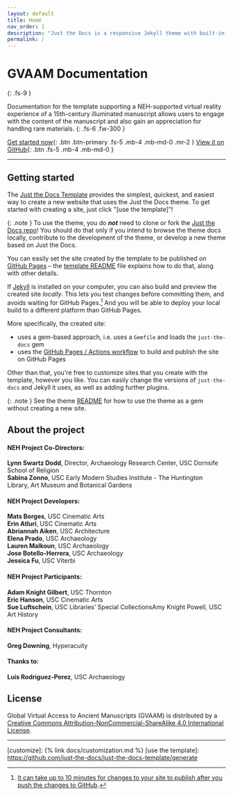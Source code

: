 ```yaml
---
layout: default
title: Home
nav_order: 1
description: "Just the Docs is a responsive Jekyll theme with built-in search that is easily customizable and hosted on GitHub Pages."
permalink: /
---
```


# GVAAM Documentation
{: .fs-9 }

Documentation for the template supporting a NEH-supported virtual reality experience of a 15th-century illuminated manuscript allows users to engage with the content of the manuscript and also gain an appreciation for handling rare materials. 
{: .fs-6 .fw-300 }

[Get started now](#getting-started){: .btn .btn-primary .fs-5 .mb-4 .mb-md-0 .mr-2 }
[View it on GitHub](https://github.com/jjessicaf/GVAAM){: .btn .fs-5 .mb-4 .mb-md-0 }

---

## Getting started

The [Just the Docs Template] provides the simplest, quickest, and easiest way to create a new website that uses the Just the Docs theme. To get started with creating a site, just click "[use the template]"!

{: .note }
To use the theme, you do ***not*** need to clone or fork the [Just the Docs repo]! You should do that only if you intend to browse the theme docs locally, contribute to the development of the theme, or develop a new theme based on Just the Docs.

You can easily set the site created by the template to be published on [GitHub Pages] – the [template README] file explains how to do that, along with other details.

If [Jekyll] is installed on your computer, you can also build and preview the created site *locally*. This lets you test changes before committing them, and avoids waiting for GitHub Pages.[^2] And you will be able to deploy your local build to a different platform than GitHub Pages.

More specifically, the created site:

- uses a gem-based approach, i.e. uses a `Gemfile` and loads the `just-the-docs` gem
- uses the [GitHub Pages / Actions workflow] to build and publish the site on GitHub Pages

Other than that, you're free to customize sites that you create with the template, however you like. You can easily change the versions of `just-the-docs` and Jekyll it uses, as well as adding further plugins.

{: .note }
See the theme [README][Just the Docs README] for how to use the theme as a gem without creating a new site.

## About the project

#### NEH Project Co-Directors:  

**Lynn Swartz Dodd**, Director, Archaeology Research Center, USC Dornsife School of Religion  
**Sabina Zonno**, USC Early Modern Studies Institute - The Huntington Library, Art Museum and Botanical Gardens

#### NEH Project Developers:

**Mats Borges**, USC Cinematic Arts  
**Erin Atluri**, USC Cinematic Arts  
**Abriannah Aiken**, USC Architecture  
**Elena Prado**, USC Archaeology  
**Lauren Malkoun**, USC Archaeology  
**Jose Botello-Herrera**, USC Archaeology  
**Jessica Fu**, USC Viterbi  

#### NEH Project Participants:  
**Adam Knight Gilbert**, USC Thornton  
**Eric Hanson**, USC Cinematic Arts  
**Sue Luftschein**, USC Libraries’ Special CollectionsAmy Knight Powell, USC Art History  

#### NEH Project Consultants: 
**Greg Downing**, Hyperacuity

#### Thanks to: 
**Luis Rodriguez-Perez**, USC Archaeology

## License

Global Virtual Access to Ancient Manuscripts (GVAAM) is distributed by a [Creative Commons Attribution-NonCommercial-ShareAlike 4.0 International License](https://github.com/jjessicaf/GVAAM/blob/main/LICENSE.txt).

----

[^1]: The [source file for this page] uses all three markup languages.

[^2]: [It can take up to 10 minutes for changes to your site to publish after you push the changes to GitHub](https://docs.github.com/en/pages/setting-up-a-github-pages-site-with-jekyll/creating-a-github-pages-site-with-jekyll#creating-your-site).

[Jekyll]: https://jekyllrb.com
[Markdown]: https://daringfireball.net/projects/markdown/
[Liquid]: https://github.com/Shopify/liquid/wiki
[Front matter]: https://jekyllrb.com/docs/front-matter/
[Jekyll configuration]: https://jekyllrb.com/docs/configuration/
[source file for this page]: https://github.com/just-the-docs/just-the-docs/blob/main/index.md
[Just the Docs Template]: https://just-the-docs.github.io/just-the-docs-template/
[Just the Docs]: https://just-the-docs.com
[Just the Docs repo]: https://github.com/just-the-docs/just-the-docs
[Just the Docs README]: https://github.com/just-the-docs/just-the-docs/blob/main/README.md
[GitHub Pages]: https://pages.github.com/
[Template README]: https://github.com/just-the-docs/just-the-docs-template/blob/main/README.md
[GitHub Pages / Actions workflow]: https://github.blog/changelog/2022-07-27-github-pages-custom-github-actions-workflows-beta/
[customize]: {% link docs/customization.md %}
[use the template]: https://github.com/just-the-docs/just-the-docs-template/generate

